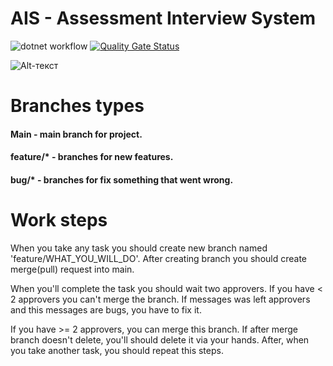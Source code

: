 # AIS - Assessment Interview System
![dotnet workflow](https://github.com/nantonov/AIS/actions/workflows/dotnet.yml/badge.svg)
[![Quality Gate Status](https://sonarcloud.io/api/project_badges/measure?project=nantonov_AIS&metric=alert_status)](https://sonarcloud.io/dashboard?id=nantonov_AIS)

![Alt-текст](https://bitworks.software/assets/img/2018-12-11/Feature.png "Gitflow")

# Branches types

#### Main - main branch for project.
#### feature/* - branches for new features.
#### bug/* - branches for fix something that went wrong.

# Work steps

When you take any task you should create new branch named 'feature/WHAT_YOU_WILL_DO'.
After creating branch you should create merge(pull) request into main.

When you'll complete the task you should wait two approvers. If you have < 2 approvers you can't merge the branch.
If messages was left approvers and this messages are bugs, you have to fix it.

If you have >= 2 approvers, you can merge this branch. If after merge branch doesn't delete, you'll should delete it via your hands.
After, when you take another task, you should repeat this steps.
